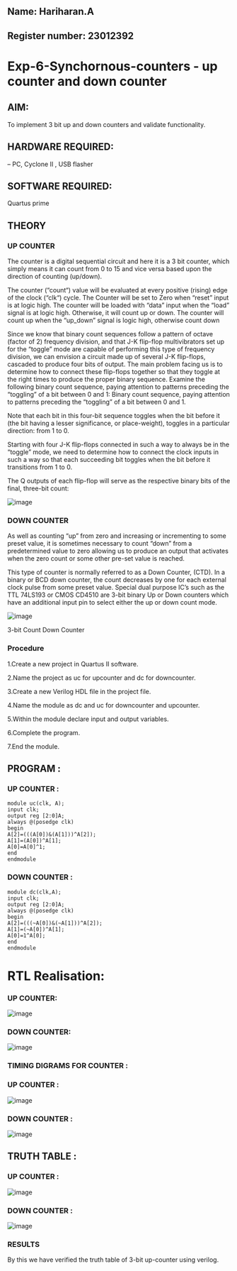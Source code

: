 ## Name: Hariharan.A
## Register number: 23012392

# Exp-6-Synchornous-counters - up counter and down counter 

## AIM: 
To implement 3 bit up and down counters and validate  functionality.

## HARDWARE REQUIRED:  
– PC, Cyclone II , USB flasher

## SOFTWARE REQUIRED:   
Quartus prime

## THEORY 

### UP COUNTER 
The counter is a digital sequential circuit and here it is a 3 bit counter, which simply means it can count from 0 to 15 and vice versa based upon the direction of counting (up/down). 

The counter (“count“) value will be evaluated at every positive (rising) edge of the clock (“clk“) cycle.
The Counter will be set to Zero when “reset” input is at logic high.
The counter will be loaded with “data” input when the “load” signal is at logic high. Otherwise, it will count up or down.
The counter will count up when the “up_down” signal is logic high, otherwise count down

Since we know that binary count sequences follow a pattern of octave (factor of 2) frequency division, and that J-K flip-flop multivibrators set up for the “toggle” mode are capable of performing this type of frequency division, we can envision a circuit made up of several J-K flip-flops, cascaded to produce four bits of output.
The main problem facing us is to determine how to connect these flip-flops together so that they toggle at the right times to produce the proper binary sequence.
Examine the following binary count sequence, paying attention to patterns preceding the “toggling” of a bit between 0 and 1:
Binary count sequence, paying attention to patterns preceding the “toggling” of a bit between 0 and 1.

Note that each bit in this four-bit sequence toggles when the bit before it (the bit having a lesser significance, or place-weight), toggles in a particular direction: from 1 to 0.

Starting with four J-K flip-flops connected in such a way to always be in the “toggle” mode, we need to determine how to connect the clock inputs in such a way so that each succeeding bit toggles when the bit before it transitions from 1 to 0.

The Q outputs of each flip-flop will serve as the respective binary bits of the final, three-bit count:


![image](https://github.com/Raji1009/Exp-7-Synchornous-counters-/assets/89059861/e8c6b2b5-7ae2-4a96-8e1b-f5577cc431ec)




### DOWN COUNTER 

As well as counting “up” from zero and increasing or incrementing to some preset value, it is sometimes necessary to count “down” from a predetermined value to zero allowing us to produce an output that activates when the zero count or some other pre-set value is reached.

This type of counter is normally referred to as a Down Counter, (CTD). In a binary or BCD down counter, the count decreases by one for each external clock pulse from some preset value. Special dual purpose IC’s such as the TTL 74LS193 or CMOS CD4510 are 3-bit binary Up or Down counters which have an additional input pin to select either the up or down count mode.

![image](https://github.com/Raji1009/Exp-7-Synchornous-counters-/assets/89059861/b550d483-2152-4ee8-87bc-cf6cdb31f565)



3-bit Count Down Counter

### Procedure
1.Create a new project in Quartus II software.

2.Name the project as uc for upcounter and dc for downcounter.

3.Create a new Verilog HDL file in the project file.

4.Name the module as dc and uc for downcounter and upcounter.

5.Within the module declare input and output variables.

6.Complete the program.

7.End the module.


## PROGRAM :

### UP COUNTER :
```
module uc(clk, A);
input clk;
output reg [2:0]A;
always @(posedge clk)
begin
A[2]=(((A[0])&(A[1]))^A[2]);
A[1]=(A[0])^A[1];
A[0]=A[0]^1;
end
endmodule
```

### DOWN COUNTER :
```
module dc(clk,A);
input clk;
output reg [2:0]A;
always @(posedge clk)
begin
A[2]=(((~A[0])&(~A[1]))^A[2]);
A[1]=(~A[0])^A[1];
A[0]=1^A[0];
end
endmodule
```

# RTL Realisation:

### UP COUNTER:

![image](https://github.com/hariharana59/Exp-7-Synchornous-counters-/assets/144980130/9a0b6183-3576-4167-94aa-4877b9a4298d)


### DOWN COUNTER:
![image](https://github.com/hariharana59/Exp-7-Synchornous-counters-/assets/144980130/f04dc05a-f686-4eae-a723-bb9a6003b37f)


### TIMING DIGRAMS FOR COUNTER :

### UP COUNTER :
![image](https://github.com/hariharana59/Exp-7-Synchornous-counters-/assets/144980130/fa278c03-ca14-4689-8419-1e1ac41513c0)

### DOWN COUNTER :
![image](https://github.com/hariharana59/Exp-7-Synchornous-counters-/assets/144980130/3b50b372-8d79-44e9-aa75-26b74911bd74)



## TRUTH TABLE :

### UP COUNTER :
![image](https://github.com/hariharana59/Exp-7-Synchornous-counters-/assets/144980130/d33d2a08-101e-44b3-a0be-332108c01685)

### DOWN COUNTER :
![image](https://github.com/hariharana59/Exp-7-Synchornous-counters-/assets/144980130/b15e1cd5-2162-44a4-b6e3-dd215e3d4694)


### RESULTS 
By this we have verified the truth table of 3-bit up-counter using verilog.
